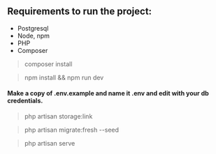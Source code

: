 ## Requirements to run the project:
- Postgresql
- Node, npm
- PHP
- Composer


> composer install

> npm install && npm run dev

#### Make a copy of .env.example and name it .env and edit with your db credentials.

> php artisan storage:link

> php artisan migrate:fresh --seed 

> php artisan serve
